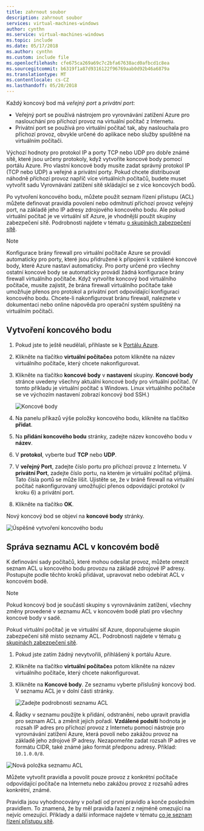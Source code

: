 ```yaml
---
title: zahrnout soubor
description: zahrnout soubor
services: virtual-machines-windows
author: cynthn
ms.service: virtual-machines-windows
ms.topic: include
ms.date: 05/17/2018
ms.author: cynthn
ms.custom: include file
ms.openlocfilehash: cfe675ca269a69c7c2bfa67638acd0afbcd1c8ea
ms.sourcegitcommit: b6319f1a87d9316122f96769aab0d92b46a6879a
ms.translationtype: MT
ms.contentlocale: cs-CZ
ms.lasthandoff: 05/20/2018
---
```

Každý koncový bod má *veřejný port* a *privátní port*:

* Veřejný port se používá nástrojem pro vyrovnávání zatížení Azure pro naslouchání pro příchozí provoz na virtuální počítač z Internetu.
* Privátní port se používá pro virtuální počítač tak, aby naslouchala pro příchozí provoz, obvykle určené do aplikace nebo služby spuštěné na virtuálním počítači.

Výchozí hodnoty pro protokol IP a porty TCP nebo UDP pro dobře známé sítě, které jsou určeny protokoly, když vytvoříte koncové body pomocí portálu Azure. Pro vlastní koncové body musíte zadat správný protokol IP (TCP nebo UDP) a veřejné a privátní porty. Pokud chcete distribuovat náhodně příchozí provoz napříč více virtuálních počítačů, budete muset vytvořit sadu Vyrovnávání zatížení sítě skládající se z více koncových bodů.

Po vytvoření koncového bodu, můžete použít seznam řízení přístupu (ACL) můžete definovat pravidla povolení nebo odmítnutí příchozí provoz veřejný port, na základě jeho IP adresy zdrojového koncového bodu. Ale pokud virtuální počítač je ve virtuální síť Azure, je vhodnější použít skupiny zabezpečení sítě. Podrobnosti najdete v tématu [o skupinách zabezpečení sítě](../articles/virtual-network/security-overview.md).

> [!NOTE]
> Konfigurace brány firewall pro virtuální počítače Azure se provádí automaticky pro porty, které jsou přidružené k připojení k vzdálené koncové body, které Azure nastaví automaticky. Pro porty určené pro všechny ostatní koncové body se automaticky provádí žádná konfigurace brány firewall virtuálního počítače. Když vytvoříte koncový bod virtuálního počítače, musíte zajistit, že brána firewall virtuálního počítače také umožňuje přenos pro protokol a privátní port odpovídající konfiguraci koncového bodu. Chcete-li nakonfigurovat bránu firewall, naleznete v dokumentaci nebo online nápověda pro operační systém spuštěný na virtuálním počítači.
>
>

## <a name="create-an-endpoint"></a>Vytvoření koncového bodu
1. Pokud jste to ještě neudělali, přihlaste se k [Portálu Azure](https://portal.azure.com).
2. Klikněte na tlačítko **virtuální počítače**a potom klikněte na název virtuálního počítače, který chcete nakonfigurovat.
3. Klikněte na tlačítko **koncové body** v **nastavení** skupiny. **Koncové body** stránce uvedeny všechny aktuální koncové body pro virtuální počítač. (V tomto příkladu je virtuální počítač s Windows. Linux virtuálního počítače se ve výchozím nastavení zobrazí koncový bod SSH.)

   <!-- ![Endpoints](./media/virtual-machines-common-classic-setup-endpoints/endpointswindows.png) -->
   ![Koncové body](./media/virtual-machines-common-classic-setup-endpoints/endpointsblade.png)

4. Na panelu příkazů výše položky koncového bodu, klikněte na tlačítko **přidat**.
5. Na **přidání koncového bodu** stránky, zadejte název koncového bodu v **název**.
6. V **protokol**, vyberte buď **TCP** nebo **UDP**.
7. V **veřejný Port**, zadejte číslo portu pro příchozí provoz z Internetu. V **privátní Port**, zadejte číslo portu, na kterém je virtuální počítač přijímá. Tato čísla portů se může lišit. Ujistěte se, že v bráně firewall na virtuální počítač nakonfigurovaný umožňující přenos odpovídající protokol (v kroku 6) a privátní port.
10. Klikněte na tlačítko **OK**.

Nový koncový bod se objeví na **koncové body** stránky.

![Úspěšné vytvoření koncového bodu](./media/virtual-machines-common-classic-setup-endpoints/endpointcreated.png)

## <a name="manage-the-acl-on-an-endpoint"></a>Správa seznamu ACL v koncovém bodě
K definování sady počítačů, které mohou odesílat provoz, můžete omezit seznam ACL u koncového bodu provozu na základě zdrojové IP adresy. Postupujte podle těchto kroků přidávat, upravovat nebo odebírat ACL v koncovém bodě.

> [!NOTE]
> Pokud koncový bod je součástí skupiny s vyrovnáváním zatížení, všechny změny provedené v seznamu ACL v koncovém bodě platí pro všechny koncové body v sadě.
>
>

Pokud virtuální počítač je ve virtuální síť Azure, doporučujeme skupin zabezpečení sítě místo seznamy ACL. Podrobnosti najdete v tématu [o skupinách zabezpečení sítě](../articles/virtual-network/security-overview.md).

1. Pokud jste zatím žádný nevytvořili, přihlášený k portálu Azure.
2. Klikněte na tlačítko **virtuální počítače**a potom klikněte na název virtuálního počítače, který chcete nakonfigurovat.
3. Klikněte na **Koncové body**. Ze seznamu vyberte příslušný koncový bod. V seznamu ACL je v dolní části stránky.

   ![Zadejte podrobnosti seznamu ACL](./media/virtual-machines-common-classic-setup-endpoints/aclpreentry.png)

4. Řádky v seznamu použijte k přidání, odstranění, nebo upravit pravidla pro seznam ACL a změnit jejich pořadí. **Vzdálené podsíti** hodnota je rozsah IP adres pro příchozí provoz z Internetu pomocí nástroje pro vyrovnávání zatížení Azure, která povolí nebo zakážou provoz na základě jeho zdrojové IP adresy. Nezapomeňte zadat rozsah IP adres ve formátu CIDR, také známé jako formát předponu adresy. Příklad: `10.1.0.0/8`.

 ![Nová položka seznamu ACL](./media/virtual-machines-common-classic-setup-endpoints/newaclentry.png)


Můžete vytvořit pravidla a povolit pouze provoz z konkrétní počítače odpovídající počítače na Internetu nebo zakážou provoz z rozsahů adres konkrétní, známé.

Pravidla jsou vyhodnocovány v pořadí od první pravidlo a konče posledním pravidlem. To znamená, že by měl pravidla řazení z nejméně omezující na nejvíc omezující. Příklady a další informace najdete v tématu [co je seznam řízení přístupu sítě](../articles/virtual-network/virtual-networks-acl.md).
